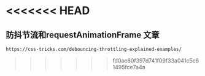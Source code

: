 <<<<<<< HEAD
=======
##  防抖节流和requestAnimationFrame 文章

    https://css-tricks.com/debouncing-throttling-explained-examples/
>>>>>>> fd0ae80f397d741f09f33a041c5c61495fce7a4a
